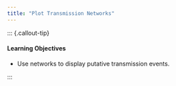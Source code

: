 ```yaml
---
title: "Plot Transmission Networks"
---
```


::: {.callout-tip}
#### Learning Objectives

- Use networks to display putative transmission events.

:::